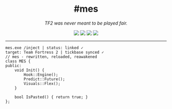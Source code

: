 <h1 align="center">#mes</h1>
<p align="center"><i>TF2 was never meant to be played fair.</i></p>

<p align="center">
  <img src="https://img.shields.io/badge/Status-Pasted-red?style=for-the-badge&logo=ghost"/>
  <img src="https://img.shields.io/badge/C%2B%2B-Modern-00599C?style=for-the-badge&logo=c%2B%2B&logoColor=white"/>
  <img src="https://img.shields.io/badge/Engine-Source-darkgreen?style=for-the-badge&logo=steam"/>
  <img src="https://img.shields.io/badge/Game-TF2-orange?style=for-the-badge&logo=teamfortress"/>
</p>

---

```shell
mes.exe /inject | status: linked ✓
target: Team Fortress 2 | tickbase synced ✓
// mes - rewritten, reloaded, reawakened
class MES {
public:
    void Init() {
        Hook::Engine();
        Predict::Future();
        Visuals::Flex();
    }

    bool IsPasted() { return true; }
};
